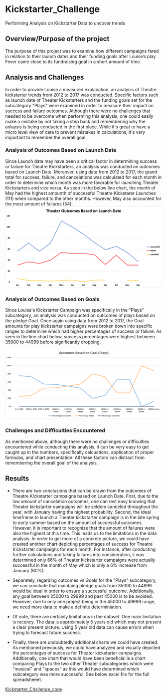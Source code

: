 # Kickstarter_Challenge
Performing Analysis on Kickstarter Data to uncover trends

## Overview/Purpose of the project
The purpose of this project was to examine how different campaigns fared in relation to their launch dates and their funding goals after Louise’s play Fever came close to its fundraising goal in a short amount of time.  

## Analysis and Challenges
In order to provide Louise a measured explanation, an analysis of Theatre kickstarter trends from 2012 to 2017 was conducted. Specific factors such as launch date of Theater Kickstarters and the funding goals set for the subcategory "Plays" were examined in order to measure their impact on success and failure outcomes. Although there were no challenges that needed to be overcome when performing this analysis, one could easily make a mistake by not taking a step back and remembering why the anlaysis is being conducted in the first place. While it's great to have a micro level view of data to prevent mistakes in calculations, it's very important to remember the overall goal.  

### Analysis of Outcomes Based on Launch Date
Since Launch date may have been a critical factor in determining success or failure for Theatre Kickstarters, an analysis was conducted on outcomes based on Launch Date. Moreover, using data from 2012 to 2017, the grand total for success, failure, and cancelations was calculated for each month in order to determine which month was more favorable for launching Theater Kickstarters and vice versa. As seen in the below line chart, the month of May had the highest amounth of successful Theatre Kickstarer Launches (111) when compared to the other months. However, May also accounted for the most amount of failures (54).   
![Theater_Outcomes_vs_Launch](Resources/Theater_Outcomes_vs_Launch.png)

### Analysis of Outcomes Based on Goals
Since Louise's Kickstarter Campaign was specifically in the "Plays" subcategory, an analysis was conducted on outcomes of plays based on the pledge Goal. Once again using data from 2012 to 2017, the Goal amounts for play kickstarter campaigns were broken down into specific ranges to determine which had higher percentages of success or failure. As seen in the line chart below, success percentages were highest between 35000 to 44999 before significantly dropping. 

![Outcomes_vs_Goals](Resources/Outcomes_vs_Goals.png)

### Challenges and Difficulties Encountered
As mentioned above, although there were no challenges or difficulties encountered while conducting this analysis, it can be very easy to get caught up in the numbers, specifically calcuations, application of proper formulas, and chart presentation. All these factors can distract from remembering the overall goal of the analysis.   

## Results

- There are two conclusions that can be drawn from the outcomes of Theatre Kickstarter campaigns based on Launch Date. First, due to the low amount of cancelation outcomes, one can rest easy knowing that Theater kickstarter campaigns will be seldom canceled throughout the year, with January having the highest probability. Second, the ideal timeframe to launch a Theater kickstarter campaign is in the late spring to early summer based on the amount of successful outcomes. However, it is important to recognize that the amount of failures were also the highest at this time. This leads us to the limitations in the data analysis. In order to get more of a concrete picture, we could have created another chart depicting percentages of success for Theatre Kickstarter campaigns for each month. For instance, after conducting further calculations and taking failures into consideration, it was determined only 66% of Theater kickstarter campaigns were actually successful in the month of May which is only a 6% increase from January (60%).     

- Separately, regarding outcomes vs Goals for the "Plays" subcategory, we can conclude that maintaing pledge goals from 35000 to 44999 would be ideal in order to ensure a successful outcome. Additionally, any goal between 25000 to 29999 and past 45000 is to be avoided. However, due to only one project being in the 45000 to 49999 range, we need more data to make a definite determiniation.  

- Of note, there are certainly limitations in the dataset. One main limitation is recency. The data is approximately 5 years old which may not present a clear present picture. Using 5 year old data can cause errors when trying to forecast future success.

- Finally, there are undoubtedly additional charts we could have created. As mentioned previously, we could have analyzed and visually depicted the percentages of success for Theater kickstarter campaigns. Additionally, one chart that would have been beneficial is a chart comparing Plays to the two other Theater subcategories which were "musical" and "spaces" as this would have determined which subcategory was more successful. See below excel file for the full spreadsheeet. 


[Kickstarter_Challenge_copy](Kickstarter_Challenge_copy.xlsx)


